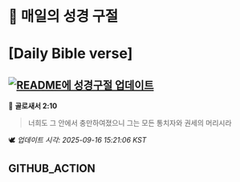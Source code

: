 # 🙏 매일의 성경 구절
# [Daily Bible verse]
## [![README에 성경구절 업데이트](https://github.com/DONGSUKA/first_test/actions/workflows/update-readme-bible.yml/badge.svg)](https://github.com/DONGSUKA/first_test/actions/workflows/update-readme-bible.yml)
<!-- START_BIBLE_VERSE -->
📖 **골로새서 2:10**
> 너희도 그 안에서 충만하여졌으니 그는 모든 통치자와 권세의 머리시라

🕊️ _업데이트 시각: 2025-09-16 15:21:06 KST_
  <!-- END_BIBLE_VERSE -->
## GITHUB_ACTION
